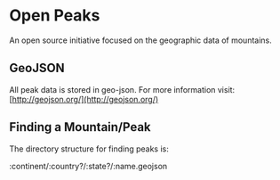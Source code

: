 # Open Peaks
An open source initiative focused on the geographic data of mountains.

## GeoJSON

All peak data is stored in geo-json. For more information visit: [http://geojson.org/](http://geojson.org/)

## Finding a Mountain/Peak

The directory structure for finding peaks is:

:continent/:country?/:state?/:name.geojson

